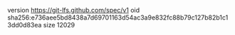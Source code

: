 version https://git-lfs.github.com/spec/v1
oid sha256:e736aee5bd8438a7d69701163d54ac3a9e832fc88b79c127b82b1c13dd0d83ea
size 12029
